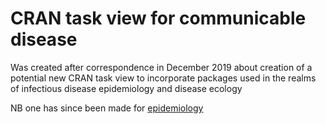 # CRAN task view for communicable disease

Was created after correspondence in December 2019 about creation of a potential new CRAN task view to incorporate packages used in the realms of infectious disease epidemiology and disease ecology

NB one has since been made for [epidemiology](https://cran.r-project.org/web/views/Epidemiology.html)
